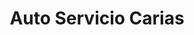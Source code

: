 ---
title: "Auto Servicio Carias"
url: /sonsonate/auto-servicio-carias/
shop: reparación de automóviles
---